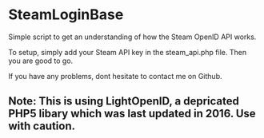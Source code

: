 # SteamLoginBase
Simple script to get an understanding of how the Steam OpenID API works.

To setup, simply add your Steam API key in the steam_api.php file.
Then you are good to go.

If you have any problems, dont hesitate to contact me on Github.

## Note: This is using LightOpenID, a depricated PHP5 libary which was last updated in 2016. Use with caution.